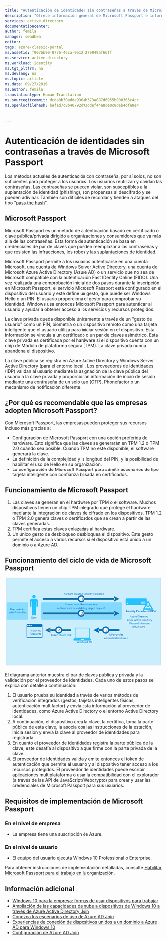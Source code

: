 ```yaml
---
title: "Autenticación de identidades sin contraseñas a través de Microsoft Passport | Microsoft Docs"
description: "Ofrece información general de Microsoft Passport e información adicional sobre la implementación de Microsoft Passport."
services: active-directory
documentationcenter: 
author: femila
manager: swadhwa
editor: 
tags: azure-classic-portal
ms.assetid: f907bb90-8776-46ca-9e12-279949af66ff
ms.service: active-directory
ms.workload: identity
ms.tgt_pltfrm: na
ms.devlang: na
ms.topic: article
ms.date: 09/27/2016
ms.author: femila
translationtype: Human Translation
ms.sourcegitcommit: dcda8b30adde930ab373a087d6955b900365c4cc
ms.openlocfilehash: befad7c8b40792d93ddef44a8ce0c8deb4dfe8e4


---
```

# <a name="authenticating-identities-without-passwords-through-microsoft-passport"></a>Autenticación de identidades sin contraseñas a través de Microsoft Passport
Los métodos actuales de autenticación con contraseña, por sí solos, no son suficientes para proteger a los usuarios. Los usuarios reutilizan y olvidan las contraseñas. Las contraseñas se pueden violar, son susceptibles a la suplantación de identidad (phishing), son propensas al descifrado y se pueden adivinar. También son difíciles de recordar y tienden a ataques del tipo "[pass the hash](https://technet.microsoft.com/dn785092.aspx)".

## <a name="about-microsoft-passport"></a>Microsoft Passport
Microsoft Passport es un método de autenticación basado en certificado o clave pública/privada dirigido a organizaciones y consumidores que va más allá de las contraseñas. Esta forma de autenticación se basa en credenciales de par de claves que pueden reemplazar a las contraseñas y que resisten las infracciones, los robos y las suplantaciones de identidad.

 Microsoft Passport permite a los usuarios autenticarse en una cuenta Microsoft, una cuenta de Windows Server Active Directory, una cuenta de Microsoft Azure Active Directory (Azure AD) o un servicio que no sea de Microsoft compatible con la autenticación Fast IDentity Online (FIDO). Una vez realizada una comprobación inicial de dos pasos durante la inscripción en Microsoft Passport, el servicio Microsoft Passport está configurado en el dispositivo del usuario y este define un gesto, que puede ser Windows Hello o un PIN. El usuario proporciona el gesto para comprobar su identidad. Windows usa entonces Microsoft Passport para autenticar al usuario y ayudar a obtener acceso a los servicios y recursos protegidos.

La clave privada queda disponible únicamente a través de un "gesto de usuario" como un PIN, biometría o un dispositivo remoto como una tarjeta inteligente que el usuario utiliza para iniciar sesión en el dispositivo. Esta información se vincula a un certificado o un par de claves asimétrico. Esta clave privada es certificada por el hardware si el dispositivo cuenta con un chip de Módulo de plataforma segura (TPM). La clave privada nunca abandona el dispositivo.

La clave pública se registra en Azure Active Directory y Windows Server Active Directory (para el entorno local). Los proveedores de identidades (IDP) validan al usuario mediante la asignación de la clave pública del usuario a la clave privada y proporcionan información de inicio de sesión mediante una contraseña de un solo uso (OTP), Phonefactor o un mecanismo de notificación diferente.

## <a name="why-enterprises-should-adopt-microsoft-passport"></a>¿Por qué es recomendable que las empresas adopten Microsoft Passport?
Con Microsoft Passport, las empresas pueden proteger sus recursos incluso más gracias a:

* Configuración de Microsoft Passport con una opción preferida de hardware. Esto significa que las claves se generarán en TPM 1.2 o TPM 2.0 cuando sea posible. Cuando TPM no esté disponible, el software generará la clave.
* La definición de la complejidad y la longitud del PIN, y la posibilidad de habilitar el uso de Hello en su organización.
* La configuración de Microsoft Passport para admitir escenarios de tipo tarjeta inteligente con confianza basada en certificados.

## <a name="how-microsoft-passport-works"></a>Funcionamiento de Microsoft Passport
1. Las claves se generan en el hardware por TPM o el software. Muchos dispositivos tienen un chip TPM integrado que protege el hardware mediante la integración de claves de cifrado en los dispositivos. TPM 1.2 o TPM 2.0 genera claves o certificados que se crean a partir de las claves generadas.
2. TPM certifica estas claves enlazadas al hardware.
3. Un único gesto de desbloqueo desbloquea el dispositivo. Este gesto permite el acceso a varios recursos si el dispositivo está unido a un dominio o a Azure AD.

## <a name="how-the-microsoft-passport-lifecycle-works"></a>Funcionamiento del ciclo de vida de Microsoft Passport
![Ciclo de vida de Microsoft Passport](./media/active-directory-azureadjoin/active-directory-azureadjoin-microsoft-passport.png)

El diagrama anterior muestra el par de claves pública y privada y la validación por el proveedor de identidades. Cada uno de estos pasos se explica con detalle a continuación:

1. El usuario prueba su identidad a través de varios métodos de verificación integrados (gestos, tarjetas inteligentes físicas, autenticación multifactor) y envía esta información al proveedor de identidades, como Azure Active Directory o el entorno Active Directory local.
2. A continuación, el dispositivo crea la clave, la certifica, toma la parte pública de esta clave, la asocia con las instrucciones de la estación, inicia sesión y envía la clave al proveedor de identidades para registrarla.
3. En cuanto el proveedor de identidades registra la parte pública de la clave, este desafía al dispositivo a que firme con la parte privada de la clave.
4. El proveedor de identidades valida y emite entonces el token de autenticación que permite al usuario y al dispositivo tener acceso a los recursos protegidos. El proveedor de identidades puede escribir aplicaciones multiplataforma o usar la compatibilidad con el explorador (a través de las API de JavaScript/Webcrypto) para crear y usar las credenciales de Microsoft Passport para sus usuarios.

## <a name="the-deployment-requirements-for-microsoft-passport"></a>Requisitos de implementación de Microsoft Passport
### <a name="at-the-enterprise-level"></a>En el nivel de empresa
* La empresa tiene una suscripción de Azure.

### <a name="at-the-user-level"></a>En el nivel de usuario
* El equipo del usuario ejecuta Windows 10 Professional o Enterprise.

Para obtener instrucciones de implementación detalladas, consulte [Habilitar Microsoft Passport para el trabajo en la organización](active-directory-azureadjoin-passport-deployment.md).

## <a name="additional-information"></a>Información adicional
* [Windows 10 para la empresa: formas de usar dispositivos para trabajar](active-directory-azureadjoin-windows10-devices-overview.md)
* [Ampliación de las capacidades de nube a dispositivos de Windows 10 a través de Azure Active Directory Join](active-directory-azureadjoin-user-upgrade.md)
* [Conozca los escenarios de uso de Azure AD Join](active-directory-azureadjoin-deployment-aadjoindirect.md)
* [Experiencias de conexión de dispositivos unidos a un dominio a Azure AD para Windows 10](active-directory-azureadjoin-devices-group-policy.md)
* [Configuración de Azure AD Join](active-directory-azureadjoin-setup.md)




<!--HONumber=Dec16_HO4-->


